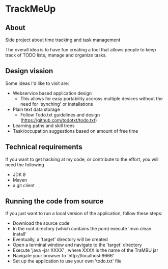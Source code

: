 # TrackMeUp

## About

Side project about time tracking and task management

The overall idea is to have fun creating a tool that allows people to keep track
of TODO lists, manage and organize tasks.

## Design vission

Some ideas I'd like to visit are:

* Webservice based application design
    * This allows for easy portability accross multiple devices without the need for 'synching' or installations
* Plain text data storage
    * Follow Todo.txt guidelines and design (https://github.com/todotxt/todo.txt)
* Learning paths and skill trees
* Task/occupation suggestions based on amount of free time

## Technical requirements

If you want to get hacking at my code, or contribute to the effort, 
you will need the following

* JDK 8
* Maven
* a git client

## Running the code from source

If you just want to run a local version of the application,
follow these steps:

* Download the source code
* In the root directory (which contains the pom) execute 'mvn clean install'
* Eventually, a 'target' directory will be created
* Open a terminal window and navigate to the 'target' directory
* Execute 'java -jar XXXX' , where XXXX is the name of the TraMBU jar
* Navigate your browser to 'http://localhost:9666'
* Set up the application to use your own 'todo.txt' file
